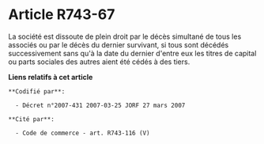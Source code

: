 # Article R743-67

La société est dissoute de plein droit par le décès simultané de tous les associés ou par le décès du dernier survivant, si
tous sont décédés successivement sans qu'à la date du dernier d'entre eux les titres de capital ou parts sociales des autres
aient été cédés à des tiers.

**Liens relatifs à cet article**

	**Codifié par**:

	  - Décret n°2007-431 2007-03-25 JORF 27 mars 2007

	**Cité par**:

	  - Code de commerce - art. R743-116 (V)
